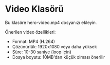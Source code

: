 # Video Klasörü

Bu klasöre hero-video.mp4 dosyanızı ekleyin.

Önerilen video özellikleri:
- Format: MP4 (H.264)
- Çözünürlük: 1920x1080 veya daha yüksek
- Süre: 10-30 saniye (loop için)
- Dosya boyutu: 10MB'dan küçük olması önerilir 